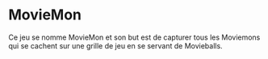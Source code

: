 # MovieMon
Ce jeu se nomme MovieMon et son but est de capturer tous les Moviemons qui se cachent sur une grille de jeu en se servant de Movieballs.
